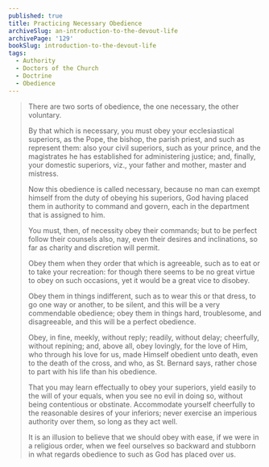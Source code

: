 ```yaml
---
published: true
title: Practicing Necessary Obedience
archiveSlug: an-introduction-to-the-devout-life
archivePage: '129'
bookSlug: introduction-to-the-devout-life
tags:
  - Authority
  - Doctors of the Church
  - Doctrine
  - Obedience
---
```


> There are two sorts of obedience, the one necessary, the other voluntary.
>
> By that which is necessary, you must obey your ecclesiastical superiors, as the Pope, the bishop, the parish priest, and such as represent them: also your civil superiors, such as your prince, and the magistrates he has established for administering justice; and, finally, your domestic superiors, viz., your father and mother, master and mistress.
>
> Now this obedience is called necessary, because no man can exempt himself from the duty of obeying his superiors, God having placed them in authority to command and govern, each in the department that is assigned to him.
>
> You must, then, of necessity obey their commands; but to be perfect follow their counsels also, nay, even their desires and inclinations, so far as charity and discretion will permit.
>
> Obey them when they order that which is agreeable, such as to eat or to take your recreation: for though there seems to be no great virtue to obey on such occasions, yet it would be a great vice to disobey.
>
> Obey them in things indifferent, such as to wear this or that dress, to go one way or another, to be silent, and this will be a very commendable obedience; obey them in things hard, troublesome, and disagreeable, and this will be a perfect obedience.
>
> Obey, in fine, meekly, without reply; readily, without delay; cheerfully, without repining; and, above all, obey lovingly, for the love of Him, who through his love for us, made Himself obedient unto death, even to the death of the cross, and who, as St. Bernard says, rather chose to part with his life than his obedience.
>
> That you may learn effectually to obey your superiors, yield easily to the will of your equals, when you see no evil in doing so, without being contentious or obstinate. Accommodate yourself cheerfully to the reasonable desires of your inferiors; never exercise an imperious authority over them, so long as they act well.
>
> It is an illusion to believe that we should obey with ease, if we were in a religious order, when we feel ourselves so backward and stubborn in what regards obedience to such as God has placed over us.
